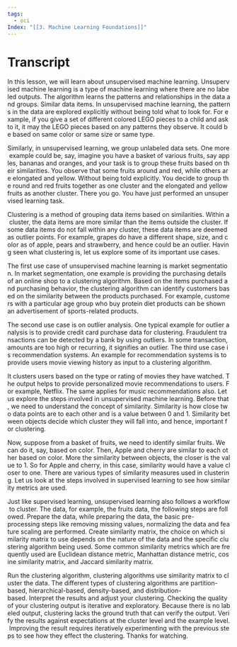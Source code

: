 ```yaml
---
tags:
  - oci
Index: "[[3. Machine Learning Foundations]]"
---
```

# Transcript 
In this lesson, we will learn about unsupervised machine learning. Unsupervised machine learning is a type of machine learning where there are no labeled outputs. The algorithm learns the patterns and relationships in the data and groups. Similar data items. In unsupervised machine learning, the patterns in the data are explored explicitly without being told what to look for. For example, if you give a set of different colored LEGO pieces to a child and ask to it, it may the LEGO pieces based on any patterns they observe. It could be based on same color or same size or same type.

Similarly, in unsupervised learning, we group unlabeled data sets. One more example could be, say, imagine you have a basket of various fruits, say apples, bananas and oranges, and your task is to group these fruits based on their similarities. You observe that some fruits around and red, while others are elongated and yellow. Without being told explicitly. You decide to group the round and red fruits together as one cluster and the elongated and yellow fruits as another cluster. There you go. You have just performed an unsupervised learning task.

Clustering is a method of grouping data items based on similarities. Within a cluster, the data items are more similar than the items outside the cluster. If some data items do not fall within any cluster, these data items are deemed as outlier points. For example, grapes do have a different shape, size, and color as of apple, pears and strawberry, and hence could be an outlier. Having seen what clustering is, let us explore some of its important use cases.

The first use case of unsupervised machine learning is market segmentation. In market segmentation, one example is providing the purchasing details of an online shop to a clustering algorithm. Based on the items purchased and purchasing behavior, the clustering algorithm can identify customers based on the similarity between the products purchased. For example, customers with a particular age group who buy protein diet products can be shown an advertisement of sports-related products.

The second use case is on outlier analysis. One typical example for outlier analysis is to provide credit card purchase data for clustering. Fraudulent transactions can be detected by a bank by using outliers. In some transaction, amounts are too high or recurring, it signifies an outlier. The third use case is recommendation systems. An example for recommendation systems is to provide users movie viewing history as input to a clustering algorithm.

It clusters users based on the type or rating of movies they have watched. The output helps to provide personalized movie recommendations to users. For example, Netflix. The same applies for music recommendations also. Let us explore the steps involved in unsupervised machine learning. Before that, we need to understand the concept of similarity. Similarity is how close two data points are to each other and is a value between 0 and 1. Similarity between objects decide which cluster they will fall into, and hence, important for clustering.

Now, suppose from a basket of fruits, we need to identify similar fruits. We can do it, say, based on color. Then, Apple and cherry are similar to each other based on color. More the similarity between objects, the closer is the value to 1. So for Apple and cherry, in this case, similarity would have a value closer to one. There are various types of similarity measures used in clustering. Let us look at the steps involved in supervised learning to see how similarity metrics are used.

Just like supervised learning, unsupervised learning also follows a workflow to cluster. The data, for example, the fruits data, the following steps are followed. Prepare the data, while preparing the data, the basic pre-processing steps like removing missing values, normalizing the data and feature scaling are performed. Create similarity matrix, the choice on which similarity matrix to use depends on the nature of the data and the specific clustering algorithm being used. Some common similarity metrics which are frequently used are Euclidean distance metric, Manhattan distance metric, cosine similarity matrix, and Jaccard similarity matrix.

Run the clustering algorithm, clustering algorithms use similarity matrix to cluster the data. The different types of clustering algorithms are partition-based, hierarchical-based, density-based, and distribution-based. Interpret the results and adjust your clustering. Checking the quality of your clustering output is iterative and exploratory. Because there is no labeled output, clustering lacks the ground truth that can verify the output. Verify the results against expectations at the cluster level and the example level. Improving the result requires iteratively experimenting with the previous steps to see how they effect the clustering. Thanks for watching.